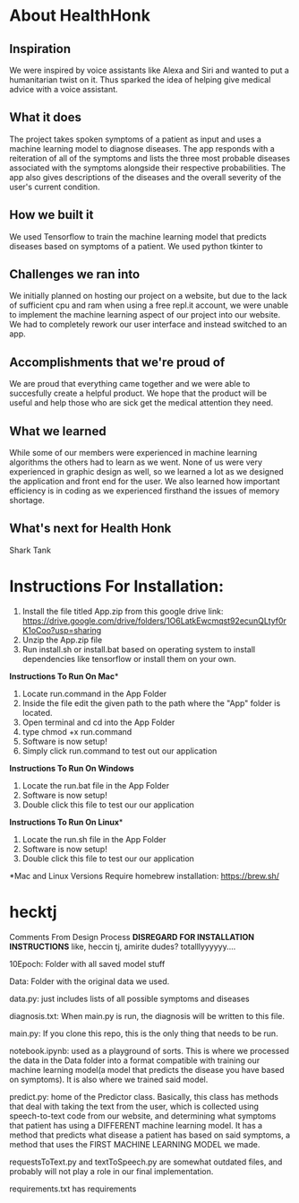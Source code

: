 # About HealthHonk

## Inspiration
We were inspired by voice assistants like Alexa and Siri and wanted to put a humanitarian twist on it. Thus sparked the idea of helping give medical advice with a voice assistant. 

## What it does
The project takes spoken symptoms of a patient as input and uses a machine learning model to diagnose diseases. The app responds with a reiteration of all of the symptoms and lists the three most probable diseases associated with the symptoms alongside their respective probabilities. The app also gives descriptions of the diseases and the overall severity of the user's current condition.

## How we built it
We used Tensorflow to train the machine learning model that predicts diseases based on symptoms of a patient. We used python tkinter to 

## Challenges we ran into
We initially planned on hosting our project on a website, but due to the lack of sufficient cpu and ram when using a free repl.it account, we were unable to implement the machine learning aspect of our project into our website. We had to completely rework our user interface and instead switched to an app. 

## Accomplishments that we're proud of
We are proud that everything came together and we were able to succesfully create a helpful product. We hope that the product will be useful and help those who are sick get the medical attention they need. 

## What we learned
While some of our members were experienced in machine learning algorithms the others had to learn as we went. None of us were very experienced in graphic design as well, so we learned a lot as we designed the application and front end for the user. We also learned how important efficiency is in coding as we experienced firsthand the issues of memory shortage.

## What's next for Health Honk
Shark Tank 

# Instructions For Installation:

1. Install the file titled App.zip from this google drive link: https://drive.google.com/drive/folders/1O6LatkEwcmqst92ecunQLtyf0rK1oCoo?usp=sharing
2. Unzip the App.zip file
3. Run install.sh or install.bat based on operating system to install dependencies like tensorflow or install them on your own.

**Instructions To Run On Mac***

1. Locate run.command in the App Folder
2. Inside the file edit the given path to the path where the "App" folder is located.
3. Open terminal and cd into the App Folder
4. type chmod +x run.command
5. Software is now setup!
6. Simply click run.command to test out our application

**Instructions To Run On Windows**

1. Locate the run.bat file in the App Folder
2. Software is now setup!
3. Double click this file to test our our application

**Instructions To Run On Linux***

1. Locate the run.sh file in the App Folder
2. Software is now setup!
3. Double click this file to test our our application

*Mac and Linux Versions Require homebrew installation: https://brew.sh/


# hecktj
Comments From Design Process **DISREGARD FOR INSTALLATION INSTRUCTIONS**
like, heccin tj, amirite dudes? totalllyyyyyy....

10Epoch: Folder with all saved model stuff

Data: Folder with the original data we used.

data.py: just includes lists of all possible symptoms and diseases

diagnosis.txt: When main.py is run, the diagnosis will be written to this file.

main.py: If you clone this repo, this is the only thing that needs to be run.

notebook.ipynb: used as a playground of sorts. This is where we processed the data in the Data folder into a format compatible with training our machine learning model(a model that predicts the disease you have based on symptoms). It is also where we trained said model.

predict.py: home of the Predictor class. Basically, this class has methods that deal with taking the text from the user, which is collected using speech-to-text code from our website, and determining what symptoms that patient has using a DIFFERENT machine learning model. It has a method that predicts what disease a patient has based on said symptoms, a method that uses the FIRST MACHINE LEARNING MODEL we made.

requestsToText.py and textToSpeech.py are somewhat outdated files, and probably will not play a role in our final implementation.

requirements.txt has requirements



